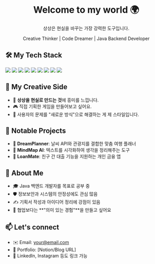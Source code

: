 <h1 align="center">Welcome to my world 🌍</h1>
<p align="center">상상은 현실을 바꾸는 가장 강력한 도구입니다.</p>
<p align="center">Creative Thinker | Code Dreamer | Java Backend Developer</p>



<h2>🛠️ My Tech Stack</h2>

<p align="left">
  <img src="https://img.shields.io/badge/-Java-007396?style=for-the-badge&logo=openjdk&logoColor=white"/>
  <img src="https://img.shields.io/badge/-SpringBoot-6DB33F?style=for-the-badge&logo=springboot&logoColor=white"/>
  <img src="https://img.shields.io/badge/-HTML5-F05032?style=for-the-badge&logo=html5&logoColor=white"/>
  <img src="https://img.shields.io/badge/-CSS3-1572B6?style=for-the-badge&logo=css3&logoColor=white"/>
  <img src="https://img.shields.io/badge/-JavaScript-F7DF1C?style=for-the-badge&logo=javascript&logoColor=black"/>
  <img src="https://img.shields.io/badge/-React-20232A?style=for-the-badge&logo=react&logoColor=61DAFB"/>
  <img src="https://img.shields.io/badge/-Node.js-339933?style=for-the-badge&logo=node.js&logoColor=white"/>
  <img src="https://img.shields.io/badge/-Git-F05032?style=for-the-badge&logo=git&logoColor=white"/>
  <img src="https://img.shields.io/badge/-GitHub-ffffff?style=for-the-badge&logo=github&logoColor=181717"/>
</p>


<h2>🎨 My Creative Side</h2>

- 🌌 **상상을 현실로 만드는 것**에 흥미를 느낍니다.
- 🎮 직접 기획한 게임을 만들어보고 싶어요.
- 🧩 사용자의 문제를 "새로운 방식"으로 해결하는 게 제 스타일입니다.


<h2>📂 Notable Projects</h2>

- 🚀 **DreamPlanner**: 날씨 API와 관광지를 결합한 맞춤 여행 플래너
- 🧠 **MindMap AI**: 텍스트를 시각화하여 생각을 정리해주는 도구
- 🧾 **LoanMate**: 친구 간 대출 기능을 지원하는 개인 금융 앱


<h2>👤 About Me</h2>

- 🎓 Java 백엔드 개발자를 목표로 공부 중
- 🛡️ 정보보안과 시스템의 안정성에도 관심 많음
- ✍️ 기획서 작성과 아이디어 정리에 강점이 있음
- 💬 협업보다는 **"의미 있는 경험"**을 만들고 싶어요


<h2>📫 Let's connect</h2>

- ✉️ Email: your@email.com
- 🧭 Portfolio: [Notion/Blog URL]
- 💼 LinkedIn, Instagram 등도 링크 가능



<!--
**yunseok36/yunseok36** is a ✨ _special_ ✨ repository because its `README.md` (this file) appears on your GitHub profile.

Here are some ideas to get you started:

- 🔭 I’m currently working on ...
- 🌱 I’m currently learning ...
- 👯 I’m looking to collaborate on ...
- 🤔 I’m looking for help with ...
- 💬 Ask me about ...
- 📫 How to reach me: ...
- 😄 Pronouns: ...
- ⚡ Fun fact: ...
-->
